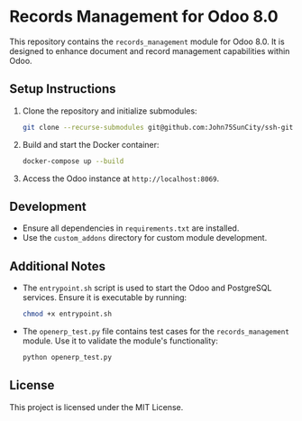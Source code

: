 # Records Management for Odoo 8.0

This repository contains the `records_management` module for Odoo 8.0. It is designed to enhance document and record management capabilities within Odoo.

## Setup Instructions

1. Clone the repository and initialize submodules:
   ```bash
   git clone --recurse-submodules git@github.com:John75SunCity/ssh-git-github.com-odoo-odoo.git-8.0.git
   ```

2. Build and start the Docker container:
   ```bash
   docker-compose up --build
   ```

3. Access the Odoo instance at `http://localhost:8069`.

## Development

- Ensure all dependencies in `requirements.txt` are installed.
- Use the `custom_addons` directory for custom module development.

## Additional Notes

- The `entrypoint.sh` script is used to start the Odoo and PostgreSQL services. Ensure it is executable by running:
  ```bash
  chmod +x entrypoint.sh
  ```

- The `openerp_test.py` file contains test cases for the `records_management` module. Use it to validate the module's functionality:
  ```bash
  python openerp_test.py
  ```

## License

This project is licensed under the MIT License.